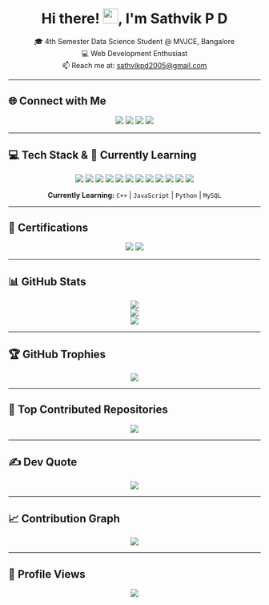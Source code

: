 <h1 align="center">Hi there! <img src="https://user-images.githubusercontent.com/18350557/176309783-0785949b-9127-417c-8b55-ab5a4333674e.gif" width="30" />, I'm Sathvik P D</h1>

<p align="center">
🎓 4th Semester Data Science Student @ MVJCE, Bangalore <br>
💻 Web Development Enthusiast <br>
📫 Reach me at: <a href="mailto:sathvikpd2005@gmail.com">sathvikpd2005@gmail.com</a>
</p>


---

## 🌐 Connect with Me
<p align="center">
  <a href="https://github.com/sathvikpd7"><img src="https://img.shields.io/badge/GitHub-100000?style=for-the-badge&logo=github&logoColor=white" /></a>
  <a href="https://www.linkedin.com/in/sathvik-p-d-0b030b325"><img src="https://img.shields.io/badge/LinkedIn-0A66C2?style=for-the-badge&logo=linkedin&logoColor=white" /></a>
  <a href="https://www.instagram.com/sath_vik_7"><img src="https://img.shields.io/badge/Instagram-E4405F?style=for-the-badge&logo=instagram&logoColor=white" /></a>
  <a href="mailto:sathvikpd2005@gmail.com"><img src="https://img.shields.io/badge/Gmail-D14836?style=for-the-badge&logo=gmail&logoColor=white" /></a>
</p>

---

## 💻 Tech Stack & 🚀 Currently Learning
<p align="center">
  <img src="https://img.shields.io/badge/C-00599C?style=for-the-badge&logo=c&logoColor=white" />
  <img src="https://img.shields.io/badge/C++-00599C?style=for-the-badge&logo=cplusplus&logoColor=white" />
  <img src="https://img.shields.io/badge/Python-3776AB?style=for-the-badge&logo=python&logoColor=white" />
  <img src="https://img.shields.io/badge/JavaScript-F7DF1E?style=for-the-badge&logo=javascript&logoColor=black" />
  <img src="https://img.shields.io/badge/Node.js-339933?style=for-the-badge&logo=nodedotjs&logoColor=white" />
  <img src="https://img.shields.io/badge/PHP-777BB4?style=for-the-badge&logo=php&logoColor=white" />
  <img src="https://img.shields.io/badge/MySQL-4479A1?style=for-the-badge&logo=mysql&logoColor=white" />
  <img src="https://img.shields.io/badge/HTML5-e34c26?style=for-the-badge&logo=html5&logoColor=white" />
  <img src="https://img.shields.io/badge/CSS3-264de4?style=for-the-badge&logo=css3&logoColor=white" />
  <img src="https://img.shields.io/badge/Git-F05033?style=for-the-badge&logo=git&logoColor=white" />
  <img src="https://img.shields.io/badge/Figma-F24E1E?style=for-the-badge&logo=figma&logoColor=white" />
  <img src="https://img.shields.io/badge/VS%20Code-007ACC?style=for-the-badge&logo=visualstudiocode&logoColor=white" />
</p>

<p align="center">
  <strong>Currently Learning:</strong> <code>C++</code> | <code>JavaScript</code> | <code>Python</code> | <code>MySQL</code>
</p>

---

## 🏅 Certifications
<p align="center">
  <img src="https://img.shields.io/badge/Web%20Development-Completed-success?style=for-the-badge&logo=javascript&logoColor=white" />
  <img src="https://img.shields.io/badge/Git%20&%20GitHub-Proficient-orange?style=for-the-badge&logo=git&logoColor=white" />
</p>

---

## 📊 GitHub Stats
<p align="center">
  <img src="https://github-readme-stats.vercel.app/api?username=sathvikpd7&show_icons=true&count_private=true&theme=tokyonight&hide_border=true" />
  <br />
  <img src="https://github-readme-streak-stats.herokuapp.com?user=sathvikpd7&theme=tokyonight&hide_border=true" />
  <br />
  <img src="https://github-readme-stats.vercel.app/api/top-langs/?username=sathvikpd7&theme=tokyonight&layout=compact&hide_border=true" />
</p>

---

## 🏆 GitHub Trophies
<p align="center">
  <img src="https://github-profile-trophy.vercel.app/?username=sathvikpd7&theme=radical&no-bg=true&margin-w=10&column=7" />
</p>

---

## 📌 Top Contributed Repositories
<p align="center">
  <a href="https://github.com/sathvikpd7?tab=repositories">
    <img src="https://github-contributor-stats.vercel.app/api?username=sathvikpd7&limit=8&theme=tokyonight&combine_all_yearly_contributions=true" />
  </a>
</p>

---

## ✍️ Dev Quote
<p align="center">
  <img src="https://quotes-github-readme.vercel.app/api?type=horizontal&theme=tokyonight" />
</p>

---

## 📈 Contribution Graph
<p align="center">
  <img src="https://github-readme-activity-graph.vercel.app/graph?username=sathvikpd7&bg_color=1a1b27&color=00ffee&line=00ff95&point=ffffff&area=true&hide_border=true" />
</p>

---

## 👀 Profile Views
<p align="center">
  <img src="https://komarev.com/ghpvc/?username=sathvikpd7&label=Profile%20views&color=orange&style=flat" />
</p>
